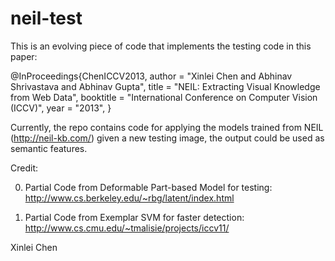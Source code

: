 neil-test
=========

This is an evolving piece of code that implements the testing code in this paper:

<p>
@InProceedings{ChenICCV2013,
  author       = "Xinlei Chen and Abhinav Shrivastava and Abhinav Gupta",
  title        = "NEIL: Extracting Visual Knowledge from Web Data",
  booktitle    = "International Conference on Computer Vision (ICCV)",
  year         = "2013",
}
</p>


Currently, the repo contains code for applying the models trained from NEIL (http://neil-kb.com/) given a new testing image, the output could be used as semantic features.

Credit:

0) Partial Code from Deformable Part-based Model for testing: http://www.cs.berkeley.edu/~rbg/latent/index.html

1) Partial Code from Exemplar SVM for faster detection: http://www.cs.cmu.edu/~tmalisie/projects/iccv11/


Xinlei Chen
	
